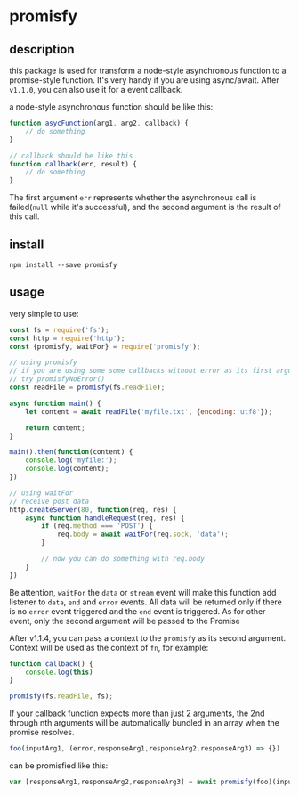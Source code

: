 # promisfy

## description

this package is used for transform a node-style asynchronous function to a promise-style function. It's very handy if you are using async/await. After `v1.1.0`, you can also use it for a event callback.

a node-style asynchronous function should be like this:

```javascript
function asycFunction(arg1, arg2, callback) {
    // do something
}

// callback should be like this
function callback(err, result) {
    // do something
}
```

The first argument `err` represents whether the asynchronous call is failed(`null` while it's successful), and the second argument is the result of this call.

## install

```shell
npm install --save promisfy
```

## usage

very simple to use:

```javascript
const fs = require('fs');
const http = require('http');
const {promisfy, waitFor} = require('promisfy');

// using promisfy
// if you are using some some callbacks without error as its first argument,
// try promisfyNoError()
const readFile = promisfy(fs.readFile);

async function main() {
    let content = await readFile('myfile.txt', {encoding:'utf8'});

    return content;
}

main().then(function(content) {
    console.log('myfile:');
    console.log(content);
})

// using waitFor
// receive post data
http.createServer(80, function(req, res) {
    async function handleRequest(req, res) {
        if (req.method === 'POST') {
            req.body = await waitFor(req.sock, 'data');
        }

        // now you can do something with req.body
    }
})
```

Be attention, `waitFor` the `data` or `stream` event will make this function add listener to `data`, `end` and `error` events. All data will be returned only if there is no `error` event triggered and the `end` event is triggered. As for other event, only the second argument will be passed to the Promise

After v1.1.4, you can pass a context to the `promisfy` as its second argument. Context will be used as the context of `fn`, for example:

```javascript
function callback() {
    console.log(this)
}

promisfy(fs.readFile, fs);
```

If your callback function expects more than just 2 arguments, the 2nd through nth arguments will be automatically bundled in an array when the promise resolves.
```javascript
foo(inputArg1, (error,responseArg1,responseArg2,responseArg3) => {})

```
can be promisfied like this:
```javascript
var [responseArg1,responseArg2,responseArg3] = await promisfy(foo)(inputArg1)

```
